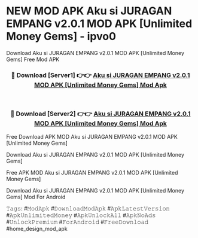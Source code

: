 # NEW MOD APK Aku si JURAGAN EMPANG v2.0.1 MOD APK [Unlimited Money Gems] - ipvo0
Download Aku si JURAGAN EMPANG v2.0.1 MOD APK [Unlimited Money Gems] Free Mod APK

<div align="center">
<h3>🔴 Download [Server1] 👉👉 <a href="https://apk-comot.site?title=Aku_si_JURAGAN_EMPANG_v2.0.1_MOD_APK_[Unlimited_Money_Gems]">Aku si JURAGAN EMPANG v2.0.1 MOD APK [Unlimited Money Gems] Mod Apk</a></h3><br>

<h3>🔴 Download [Server2] 👉👉 <a href="https://apk-comot.site?title=Aku_si_JURAGAN_EMPANG_v2.0.1_MOD_APK_[Unlimited_Money_Gems]">Aku si JURAGAN EMPANG v2.0.1 MOD APK [Unlimited Money Gems] Mod Apk</a></h3>
</div>


Free Download APK MOD Aku si JURAGAN EMPANG v2.0.1 MOD APK [Unlimited Money Gems]

Download Aku si JURAGAN EMPANG v2.0.1 MOD APK [Unlimited Money Gems] 

Free APK MOD Aku si JURAGAN EMPANG v2.0.1 MOD APK [Unlimited Money Gems] 

Download Aku si JURAGAN EMPANG v2.0.1 MOD APK [Unlimited Money Gems] Mod For Android

𝚃𝚊𝚐𝚜: #𝙼𝚘𝚍𝙰𝚙𝚔 #𝙳𝚘𝚠𝚗𝚕𝚘𝚊𝚍𝙼𝚘𝚍𝙰𝚙𝚔 #𝙰𝚙𝚔𝙻𝚊𝚝𝚎𝚜𝚝𝚅𝚎𝚛𝚜𝚒𝚘𝚗 #𝙰𝚙𝚔𝚄𝚗𝚕𝚒𝚖𝚒𝚝𝚎𝚍𝙼𝚘𝚗𝚎𝚢 #𝙰𝚙𝚔𝚄𝚗𝚕𝚘𝚌𝚔𝙰𝚕𝚕 #𝙰𝚙𝚔𝙽𝚘𝙰𝚍𝚜 #𝚄𝚗𝚕𝚘𝚌𝚔𝙿𝚛𝚎𝚖𝚒𝚞𝚖 #𝙵𝚘𝚛𝙰𝚗𝚍𝚛𝚘𝚒𝚍 #𝙵𝚛𝚎𝚎𝙳𝚘𝚠𝚗𝚕𝚘𝚊𝚍 #home_design_mod_apk